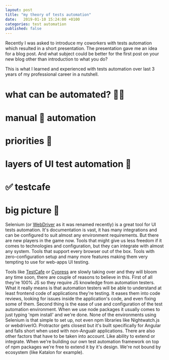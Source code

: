 ```yaml
---
layout: post
title: "my theory of tests automation"
date:   2019-01-10 15:24:00 +0100
categories: test automation
published: false
---
```


Recently I was asked to introduce my coworkers with tests automation which resulted in a short presentation. The presentation gave me an idea for a blog post. And what subject could be better for the first post on your new blog other than introduction to what you do? 

This is what I learned and experienced with tests automation over last 3 years of my professional career in a nutshell.

# what can be automated? 🤷‍♂️

# manual 🤝 automation

# priorities 🍕

# layers of UI test automation 🥞

# ✅ testcafe

# big picture 🤔

Selenium (or [WebDriver] as it was renamed recently) is a great tool for UI tests automation. It's documentation is vast, it has many integrations and can be configured to suit almost any environment requirements. But there are new players in the game now. Tools that might give us less freedom if it comes to technologies and configuration, but they can integrate with almost any system. Tools that support every browser out of the box. Tools with zero-configuration setup and many more features making them very tempting to use for web-apps UI testing.

Tools like [TestCafe] or [Cypress] are slowly taking over and they will bloom any time soon, there are couple of reasons to believe in this. First of all they're 100% JS so they require JS knowledge from automation testers. What it really means is that automation testers will be able to understand at least frontend code of applications they're testing. It eases them into code reviews, looking for issues inside the application's code, and even fixing some of them. Second thing is the ease of use and configuration of the test automation environment. When we use node packages it usually comes to just typing 'npm install' and we're done. None of the environments using Selenium is that simple to set up, not even npm libraries like Nightwatch.js or webdriverIO. Protractor gets closest but it's built specifically for Angular and falls short when used with non-Angualr applications. There are also other factors that have to be taken into account. Like ability to extend or integrate. When we're building our own test automation framework on top of npm packages we're free to extend it by it's design. We're not bound by ecosystem (like Katalon for example). 

[WebDriver]: https://www.w3.org/TR/webdriver1/
[TestCafe]: https://devexpress.github.io/testcafe/
[Cypress]: https://www.cypress.io
